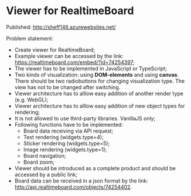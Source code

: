 # Viewer for RealtimeBoard

Published: http://sheff146.azurewebsites.net/

Problem statement:
* Create viewer for RealtimeBoard;
* Example viewer can be accessed by the link: https://realtimeboard.com/embed/?id=74254397;
* The viewer has to be implemented in JavaScript or TypeScript;
* Two kinds of visualization: using **DOM-elements** and using **canvas**. There should be two radiobuttons for changing visualization type. The view has not to be changed after switching.
* Viewer architecture has to alllow easy addition of another render type (e.g. WebGL);
* Viewer architecture has to alllow easy addition of new object types for rendering;
* It is not allowed to use third-party libraries. VanillaJS only;
* Following functions have to be implemented:
	* Board data receiving via API request;
	* Text rendering (widgets.type=4);
	* Sticker rendering (widgets.type=5);
	* Image rendering (widgets.type=1);
	* Board navigation;
	* Board zoom;
* Viewer should be introduced as a complete product and should be accessed by a public link;
* Board data can be received in a json format by the link: http://api.realtimeboard.com/objects/74254402.

